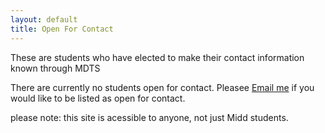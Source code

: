 ```yaml
---
layout: default
title: Open For Contact
---
```


These are students who have elected to make their contact information known through MDTS

There are currently no students open for contact.
Pleasee [Email me](estone@middlebury.edu) if you would like to be listed as open for contact.

please note: this site is acessible to anyone, not just Midd students.
